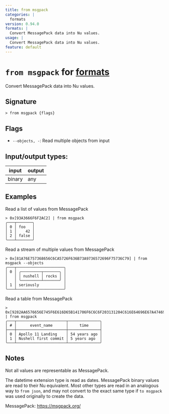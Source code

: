 ```yaml
---
title: from msgpack
categories: |
  formats
version: 0.94.0
formats: |
  Convert MessagePack data into Nu values.
usage: |
  Convert MessagePack data into Nu values.
feature: default
---
```

<!-- This file is automatically generated. Please edit the command in https://github.com/nushell/nushell instead. -->

# `from msgpack` for [formats](/commands/categories/formats.md)

<div class='command-title'>Convert MessagePack data into Nu values.</div>

## Signature

```> from msgpack {flags} ```

## Flags

 -  `--objects, -`: Read multiple objects from input


## Input/output types:

| input  | output |
| ------ | ------ |
| binary | any    |

## Examples

Read a list of values from MessagePack
```nu
> 0x[93A3666F6F2AC2] | from msgpack
╭───┬───────╮
│ 0 │ foo   │
│ 1 │    42 │
│ 2 │ false │
╰───┴───────╯

```

Read a stream of multiple values from MessagePack
```nu
> 0x[81A76E757368656C6CA5726F636B73A9736572696F75736C79] | from msgpack --objects
╭───┬─────────────────────╮
│ 0 │ ╭─────────┬───────╮ │
│   │ │ nushell │ rocks │ │
│   │ ╰─────────┴───────╯ │
│ 1 │ seriously           │
╰───┴─────────────────────╯

```

Read a table from MessagePack
```nu
> 0x[9282AA6576656E745F6E616D65B141706F6C6C6F203131204C616E64696E67A474696D65C70CFF00000000FFFFFFFFFF2CAB5B82AA6576656E745F6E616D65B44E757368656C6C20666972737420636F6D6D6974A474696D65D6FF5CD5ADE0] | from msgpack
╭───┬──────────────────────┬──────────────╮
│ # │      event_name      │     time     │
├───┼──────────────────────┼──────────────┤
│ 0 │ Apollo 11 Landing    │ 54 years ago │
│ 1 │ Nushell first commit │ 5 years ago  │
╰───┴──────────────────────┴──────────────╯

```

## Notes

Not all values are representable as MessagePack.

The datetime extension type is read as dates. MessagePack binary values are
read to their Nu equivalent. Most other types are read in an analogous way to
`from json`, and may not convert to the exact same type if `to msgpack` was
used originally to create the data.

MessagePack: https://msgpack.org/

